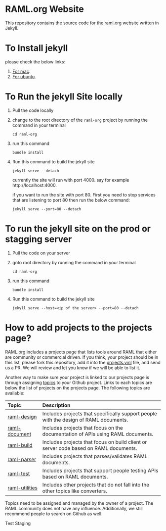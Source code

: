 # RAML.org Website

This repository contains the source code for the raml.org website written in Jekyll.

# To Install jekyll 
    
   please check the below links:
   
  1. [For mac](https://andytaylor.me/2012/11/03/installing-ruby-and-jekyll/ "for mac").
  2. [For ubuntu](https://www.digitalocean.com/community/tutorials/how-to-set-up-a-jekyll-development-site-on-ubuntu-16-04 "For ubuntu"). 
 
 

# To Run the jekyll Site locally

1. Pull the code locally
2. change to the root directory of the `raml-org` project by running the command in your terminal

    ```
    cd raml-org
    ```
    
3. run this command 

   ```
   bundle install
   ```
   
4. Run this command to build the jekyll site 
   
   ```
   jekyll serve --detach
   ```
   
   currently the site will run with port 4000. 
   say for example http://localhost:4000.
   
   if you want to run the site with port 80. First you need to stop services that are listening to port 80
   then run the below command:
   
   ```
   jekyll serve --port=80 --detach
   ```

# To run the jekyll site on the prod or stagging server

1. Pull the code on your server
2. goto root directory by running the command in your terminal
    
   ```
   cd raml-org
   ```
    
3. run this command 
 
   ```
   bundle install
   ```
   
4. Run this command to build the jekyll site 
      
   ```
   jekyll serve --host=<ip of the server> --port=80 --detach
   ```

# How to add projects to the projects page?

RAML.org includes a projects page that lists tools around RAML that either are community or commercial driven. If you think, your project should be in this list, please fork this repository, add it into the [projects.yml](_data/projecs.yml) file, and send us a PR. We will review and let you know if we will be able to list it. 

Another way to make sure your project is linked to our projects page is through assigning [topics](https://github.com/blog/2309-introducing-topics) to your Github project. Links to each topics are below the list of projects on the projects page. The following topics are available:

| Topic | Description |
|:------|:------------|
| [raml-design](https://github.com/search?utf8=✓&q=topic%3Araml-design) | Includes projects that specifically support people with the design of RAML documents. |
| [raml-document](https://github.com/search?utf8=✓&q=topic%3Araml-document) | Includes projects that focus on the documentation of APIs using RAML documents. |
| [raml-build](https://github.com/search?utf8=✓&q=topic%3Araml-build) | Includes projects that focus on build client or server code based on RAML documents. |
| [raml-parser](https://github.com/search?utf8=✓&q=topic%3Araml-parser) | Includes projects that parses/validates RAML documents. |
| [raml-test](https://github.com/search?utf8=✓&q=topic%3Araml-test) | Includes projects that support people testing APIs based on RAML documents. |
| [raml-utilities](https://github.com/search?utf8=✓&q=topic%3Araml-utilities) | Includes other projects that do not fall into the other topics like converters. |

Topics need to be assigned and managed by the owner of a project. The RAML community does not have any influence. Additionally, we still recommend people to search on Github as well.  

Test Staging
